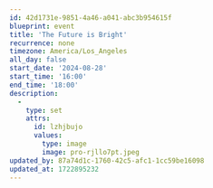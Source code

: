 ```yaml
---
id: 42d1731e-9851-4a46-a041-abc3b954615f
blueprint: event
title: 'The Future is Bright'
recurrence: none
timezone: America/Los_Angeles
all_day: false
start_date: '2024-08-28'
start_time: '16:00'
end_time: '18:00'
description:
  -
    type: set
    attrs:
      id: lzhjbujo
      values:
        type: image
        image: pro-rjllo7pt.jpeg
updated_by: 87a74d1c-1760-42c5-afc1-1cc59be16098
updated_at: 1722895232
---
```

